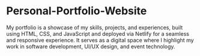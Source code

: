 # Personal-Portfolio-Website
My portfolio is a showcase of my skills, projects, and experiences, built using HTML, CSS, and JavaScript and deployed via Netlify for a seamless and responsive experience. It serves as a digital space where I highlight my work in software development, UI/UX design, and event technology.
